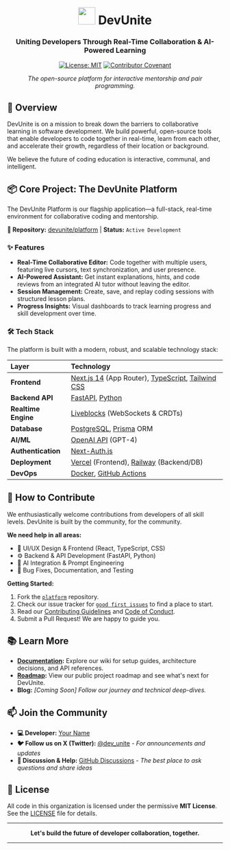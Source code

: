 

<div align="center">

# <img src="https://raw.githubusercontent.com/devunite/.github/main/profile/logo.png" width="40" /> DevUnite

### **Uniting Developers Through Real-Time Collaboration & AI-Powered Learning**

[![License: MIT](https://img.shields.io/badge/License-MIT-yellow.svg)](https://opensource.org/licenses/MIT)
[![Contributor Covenant](https://img.shields.io/badge/Contributor%20Covenant-2.1-4baaaa.svg)](code_of__conduct.md)

*The open-source platform for interactive mentorship and pair programming.*

</div>

## 🚀 Overview

DevUnite is on a mission to break down the barriers to collaborative learning in software development. We build powerful, open-source tools that enable developers to code together in real-time, learn from each other, and accelerate their growth, regardless of their location or background.

We believe the future of coding education is interactive, communal, and intelligent.

## 📦 Core Project: The DevUnite Platform

The DevUnite Platform is our flagship application—a full-stack, real-time environment for collaborative coding and mentorship.

**🔗 Repository:** [devunite/platform](https://github.com/devunite/platform) | **Status:** `Active Development`

### ✨ Features

*   **Real-Time Collaborative Editor:** Code together with multiple users, featuring live cursors, text synchronization, and user presence.
*   **AI-Powered Assistant:** Get instant explanations, hints, and code reviews from an integrated AI tutor without leaving the editor.
*   **Session Management:** Create, save, and replay coding sessions with structured lesson plans.
*   **Progress Insights:** Visual dashboards to track learning progress and skill development over time.

### 🛠️ Tech Stack

The platform is built with a modern, robust, and scalable technology stack:

| Layer | Technology |
| :--- | :--- |
| **Frontend** | [Next.js 14](https://nextjs.org/) (App Router), [TypeScript](https://www.typescriptlang.org/), [Tailwind CSS](https://tailwindcss.com/) |
| **Backend API** | [FastAPI](https://fastapi.tiangolo.com/), [Python](https://www.python.org/) |
| **Realtime Engine** | [Liveblocks](https://liveblocks.io/) (WebSockets & CRDTs) |
| **Database** | [PostgreSQL](https://www.postgresql.org/), [Prisma](https://www.prisma.io/) ORM |
| **AI/ML** | [OpenAI API](https://openai.com/blog/openai-api) (GPT-4) |
| **Authentication** | [Next-Auth.js](https://next-auth.js.org/) |
| **Deployment** | [Vercel](https://vercel.com/) (Frontend), [Railway](https://railway.app/) (Backend/DB) |
| **DevOps** | [Docker](https://www.docker.com/), [GitHub Actions](https://github.com/features/actions) |

## 🤝 How to Contribute

We enthusiastically welcome contributions from developers of all skill levels. DevUnite is built by the community, for the community.

**We need help in all areas:**
*   🎨 UI/UX Design & Frontend (React, TypeScript, CSS)
*   ⚙️ Backend & API Development (FastAPI, Python)
*   🧠 AI Integration & Prompt Engineering
*   🐛 Bug Fixes, Documentation, and Testing

**Getting Started:**
1.  Fork the [`platform`](https://github.com/devunite/platform) repository.
2.  Check our issue tracker for [`good first issues`](https://github.com/devunite/platform/labels/good%20first%20issue) to find a place to start.
3.  Read our [Contributing Guidelines](CONTRIBUTING.md) and [Code of Conduct](CODE_OF_CONDUCT.md).
4.  Submit a Pull Request! We are happy to guide you.

## 📚 Learn More

*   **[Documentation](https://github.com/devunite/platform/wiki):** Explore our wiki for setup guides, architecture decisions, and API references.
*   **[Roadmap](https://github.com/orgs/devunite/projects/1):** View our public project roadmap and see what's next for DevUnite.
*   **Blog:** *[Coming Soon] Follow our journey and technical deep-dives.*

## 📫 Join the Community

*   **💻 Developer:** [Your Name](https://github.com/[your-username])
*   **🐦 Follow us on X (Twitter):** [@dev_unite](https://twitter.com/dev_unite) *- For announcements and updates*
*   **💬 Discussion & Help:** [GitHub Discussions](https://github.com/devunite/platform/discussions) *- The best place to ask questions and share ideas*

## 📄 License

All code in this organization is licensed under the permissive **MIT License**. See the [LICENSE](LICENSE) file for details.

---

<div align="center">

**Let's build the future of developer collaboration, together.**

</div>

---
